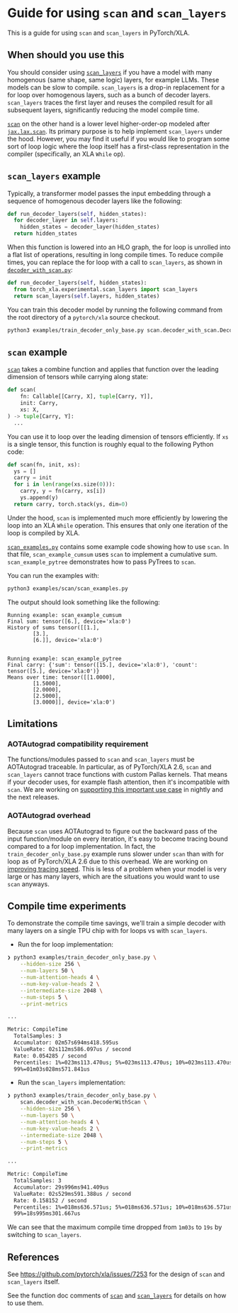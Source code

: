 # Guide for using `scan` and `scan_layers`

This is a guide for using `scan` and `scan_layers` in PyTorch/XLA.

## When should you use this

You should consider using [`scan_layers`][scan_layers] if you have a model with
many homogenous (same shape, same logic) layers, for example LLMs. These models
can be slow to compile. `scan_layers` is a drop-in replacement for a for loop over
homogenous layers, such as a bunch of decoder layers. `scan_layers` traces the
first layer and reuses the compiled result for all subsequent layers, significantly 
reducing the model compile time.

[`scan`][scan] on the other hand is a lower level higher-order-op modeled after
[`jax.lax.scan`][jax-lax-scan]. Its primary purpose is to help implement
`scan_layers` under the hood. However, you may find it useful if you would like
to program some sort of loop logic where the loop itself has a first-class
representation in the compiler (specifically, an XLA `While` op).

## `scan_layers` example

Typically, a transformer model passes the input embedding through a sequence of
homogenous decoder layers like the following:

```python
def run_decoder_layers(self, hidden_states):
  for decoder_layer in self.layers:
    hidden_states = decoder_layer(hidden_states)
  return hidden_states
```

When this function is lowered into an HLO graph, the for loop is unrolled into a
flat list of operations, resulting in long compile times. To reduce compile
times, you can replace the for loop with a call to `scan_layers`, as shown in 
[`decoder_with_scan.py`][decoder_with_scan]:

```python
def run_decoder_layers(self, hidden_states):
  from torch_xla.experimental.scan_layers import scan_layers
  return scan_layers(self.layers, hidden_states)
```

You can train this decoder model by running the following command from the root 
directory of a `pytorch/xla` source checkout.

```sh
python3 examples/train_decoder_only_base.py scan.decoder_with_scan.DecoderWithScan
```

## `scan` example

[`scan`][scan] takes a combine function and applies that function over the leading
dimension of tensors while carrying along state:

```python
def scan(
    fn: Callable[[Carry, X], tuple[Carry, Y]],
    init: Carry,
    xs: X,
) -> tuple[Carry, Y]:
  ...
```

You can use it to loop over the leading dimension of tensors efficiently. If `xs`
is a single tensor, this function is roughly equal to the following Python code:

```python
def scan(fn, init, xs):
  ys = []
  carry = init
  for i in len(range(xs.size(0))):
    carry, y = fn(carry, xs[i])
    ys.append(y)
  return carry, torch.stack(ys, dim=0)
```

Under the hood, `scan` is implemented much more efficiently by lowering the loop
into an XLA `While` operation. This ensures that only one iteration of the loop
is compiled by XLA.

[`scan_examples.py`][scan_examples] contains some example code showing how to use
`scan`. In that file, `scan_example_cumsum` uses `scan` to implement a cumulative 
sum. `scan_example_pytree` demonstrates how to pass PyTrees to `scan`.

You can run the examples with:

```sh
python3 examples/scan/scan_examples.py
```

The output should look something like the following:

```
Running example: scan_example_cumsum
Final sum: tensor([6.], device='xla:0')
History of sums tensor([[1.],
        [3.],
        [6.]], device='xla:0')


Running example: scan_example_pytree
Final carry: {'sum': tensor([15.], device='xla:0'), 'count': tensor([5.], device='xla:0')}
Means over time: tensor([[1.0000],
        [1.5000],
        [2.0000],
        [2.5000],
        [3.0000]], device='xla:0')
```

## Limitations

### AOTAutograd compatibility requirement

The functions/modules passed to `scan` and `scan_layers` must be AOTAutograd
traceable. In particular, as of PyTorch/XLA 2.6, `scan` and `scan_layers` cannot
trace functions with custom Pallas kernels. That means if your decoder uses,
for example flash attention, then it's incompatible with `scan`. We are working on
[supporting this important use case][flash-attn-issue] in nightly and the next
releases.

### AOTAutograd overhead

Because `scan` uses AOTAutograd to figure out the backward pass of the input 
function/module on every iteration, it's easy to become tracing bound compared to 
a for loop implementation. In fact, the  `train_decoder_only_base.py` example runs 
slower under `scan` than with for loop as of PyTorch/XLA 2.6 due to this overhead.
We are working on [improving tracing speed][retracing-issue]. This is less of a 
problem when your model is very large or has many layers, which are the situations 
you would want to use `scan` anyways.

## Compile time experiments

To demonstrate the compile time savings, we'll train a simple decoder with many
layers on a single TPU chip with for loops vs with `scan_layers`.

- Run the for loop implementation:

```sh
❯ python3 examples/train_decoder_only_base.py \
    --hidden-size 256 \
    --num-layers 50 \
    --num-attention-heads 4 \
    --num-key-value-heads 2 \
    --intermediate-size 2048 \
    --num-steps 5 \
    --print-metrics

...

Metric: CompileTime
  TotalSamples: 3
  Accumulator: 02m57s694ms418.595us
  ValueRate: 02s112ms586.097us / second
  Rate: 0.054285 / second
  Percentiles: 1%=023ms113.470us; 5%=023ms113.470us; 10%=023ms113.470us; 20%=023ms113.470us; 50%=54s644ms733.284us; 80%=01m03s028ms571.841us; 90%=01m03s028ms571.841us; 95%=01m03s028ms571.841us;
  99%=01m03s028ms571.841us
```

- Run the `scan_layers` implementation:

```sh
❯ python3 examples/train_decoder_only_base.py \
    scan.decoder_with_scan.DecoderWithScan \
    --hidden-size 256 \
    --num-layers 50 \
    --num-attention-heads 4 \
    --num-key-value-heads 2 \
    --intermediate-size 2048 \
    --num-steps 5 \
    --print-metrics

...

Metric: CompileTime
  TotalSamples: 3
  Accumulator: 29s996ms941.409us
  ValueRate: 02s529ms591.388us / second
  Rate: 0.158152 / second
  Percentiles: 1%=018ms636.571us; 5%=018ms636.571us; 10%=018ms636.571us; 20%=018ms636.571us; 50%=11s983ms003.171us; 80%=18s995ms301.667us; 90%=18s995ms301.667us; 95%=18s995ms301.667us;
  99%=18s995ms301.667us
```

We can see that the maximum compile time dropped from `1m03s` to `19s` by
switching to `scan_layers`.

## References

See https://github.com/pytorch/xla/issues/7253 for the design of `scan` and
`scan_layers` itself.

See the function doc comments of [`scan`][scan] and [`scan_layers`][scan_layers]
for details on how to use them.

<!-- xrefs -->

[scan]: https://github.com/pytorch/xla/blob/master/torch_xla/experimental/scan.py
[scan_layers]: https://github.com/pytorch/xla/blob/master/torch_xla/experimental/scan_layers.py
[flash-attn-issue]: https://github.com/pytorch/xla/issues/8633
[retracing-issue]: https://github.com/pytorch/xla/issues/8632
[jax-lax-scan]: https://jax.readthedocs.io/en/latest/_autosummary/jax.lax.scan.html
[decoder_with_scan]: /examples/scan/decoder_with_scan.py
[scan_examples]: /examples/scan/scan_examples.py
